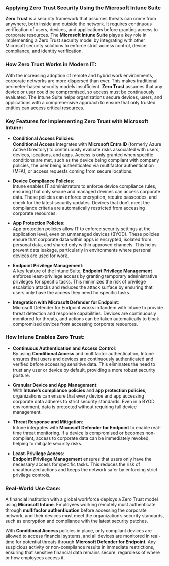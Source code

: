 ### Applying Zero Trust Security Using the Microsoft Intune Suite

**Zero Trust** is a security framework that assumes threats can come from anywhere, both inside and outside the network. It requires continuous verification of users, devices, and applications before granting access to corporate resources. The **Microsoft Intune Suite** plays a key role in implementing a Zero Trust security model by integrating with other Microsoft security solutions to enforce strict access control, device compliance, and identity verification.

### **How Zero Trust Works in Modern IT**:

With the increasing adoption of remote and hybrid work environments, corporate networks are more dispersed than ever. This makes traditional perimeter-based security models insufficient. **Zero Trust** assumes that any device or user could be compromised, so access must be continuously evaluated. The Intune Suite helps organizations secure devices, users, and applications with a comprehensive approach to ensure that only trusted entities can access critical resources.

### Key Features for Implementing Zero Trust with Microsoft Intune:

- **Conditional Access Policies**:  
   **Conditional Access** integrates with **Microsoft Entra ID** (formerly Azure Active Directory) to continuously evaluate risks associated with users, devices, locations, and apps. Access is only granted when specific conditions are met, such as the device being compliant with company policies, the user being authenticated via multifactor authentication (MFA), or access requests coming from secure locations.

- **Device Compliance Policies**:  
   Intune enables IT administrators to enforce device compliance rules, ensuring that only secure and managed devices can access corporate data. These policies can enforce encryption, require passcodes, and check for the latest security updates. Devices that don’t meet the compliance criteria are automatically restricted from accessing corporate resources.

- **App Protection Policies**:  
   App protection policies allow IT to enforce security settings at the application level, even on unmanaged devices (BYOD). These policies ensure that corporate data within apps is encrypted, isolated from personal data, and shared only within approved channels. This helps prevent data leakage, particularly in environments where personal devices are used for work.

- **Endpoint Privilege Management**:  
   A key feature of the Intune Suite, **Endpoint Privilege Management** enforces least-privilege access by granting temporary administrative privileges for specific tasks. This minimizes the risk of privilege escalation attacks and reduces the attack surface by ensuring that users only have the access they need for specific tasks.

- **Integration with Microsoft Defender for Endpoint**:  
   Microsoft Defender for Endpoint works in tandem with Intune to provide threat detection and response capabilities. Devices are continuously monitored for threats, and actions can be taken automatically to block compromised devices from accessing corporate resources.

### How Intune Enables Zero Trust:

- **Continuous Authentication and Access Control**:  
   By using **Conditional Access** and multifactor authentication, Intune ensures that users and devices are continuously authenticated and verified before accessing sensitive data. This eliminates the need to trust any user or device by default, providing a more robust security posture.

- **Granular Device and App Management**:  
   With **Intune’s compliance policies** and **app protection policies**, organizations can ensure that every device and app accessing corporate data adheres to strict security standards. Even in a BYOD environment, data is protected without requiring full device management.

- **Threat Response and Mitigation**:  
   Intune integrates with **Microsoft Defender for Endpoint** to enable real-time threat monitoring. If a device is compromised or becomes non-compliant, access to corporate data can be immediately revoked, helping to mitigate security risks.

- **Least-Privilege Access**:  
   **Endpoint Privilege Management** ensures that users only have the necessary access for specific tasks. This reduces the risk of unauthorized actions and keeps the network safer by enforcing strict privilege controls.

### Real-World Use Case:

A financial institution with a global workforce deploys a Zero Trust model using **Microsoft Intune**. Employees working remotely must authenticate through **multifactor authentication** before accessing the corporate network, and their devices must meet the organization’s security standards, such as encryption and compliance with the latest security patches. 

With **Conditional Access** policies in place, only compliant devices are allowed to access financial systems, and all devices are monitored in real-time for potential threats through **Microsoft Defender for Endpoint**. Any suspicious activity or non-compliance results in immediate restrictions, ensuring that sensitive financial data remains secure, regardless of where or how employees access it.

